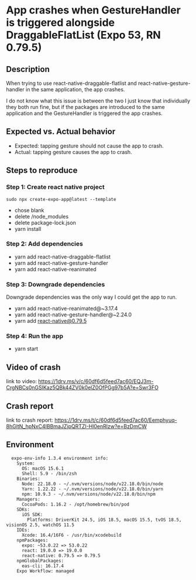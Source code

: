 # App crashes when GestureHandler is triggered alongside DraggableFlatList (Expo 53, RN 0.79.5)

## Description

When trying to use react-native-draggable-flatlist and react-native-gesture-handler in the same application, the app crashes.

I do not know what this issue is between the two I just know that individually they both run fine, but if the packages are introduced to the same application and the GestureHandler is triggered the app crashes.

## Expected vs. Actual behavior

- Expected: tapping gesture should not cause the app to crash.
- Actual: tapping gesture causes the app to crash.

## Steps to reproduce

### Step 1: Create react native project

`sudo npx create-expo-app@latest --template`

- chose blank
- delete /node_modules
- delete package-lock.json
- yarn install

### Step 2: Add dependencies

- yarn add react-native-draggable-flatlist
- yarn add react-native-gesture-handler
- yarn add react-native-reanimated

### Step 3: Downgrade dependencies

Downgrade dependencies was the only way I could get the app to run.

- yarn add react-native-reanimated@~3.17.4
- yarn add react-native-gesture-handler@~2.24.0
- yarn add react-native@0.79.5

### Step 4: Run the app

- yarn start

## Video of crash

link to video:
https://1drv.ms/v/c/60df6d5feed7ac60/EQJ3m-CrgNBCs0nGSIKaz5QBk44ZV0k0elZ0OfPGg97b5A?e=Swr3FO

## Crash report

link to crash report:
https://1drv.ms/t/c/60df6d5feed7ac60/Eemphyuq-8hGltN_hpNxC4IBBmaJZjpQRTZI-Hl0enRlzw?e=BzDmCW

## Environment

```
  expo-env-info 1.3.4 environment info:
    System:
      OS: macOS 15.6.1
      Shell: 5.9 - /bin/zsh
    Binaries:
      Node: 22.18.0 - ~/.nvm/versions/node/v22.18.0/bin/node
      Yarn: 1.22.22 - ~/.nvm/versions/node/v22.18.0/bin/yarn
      npm: 10.9.3 - ~/.nvm/versions/node/v22.18.0/bin/npm
    Managers:
      CocoaPods: 1.16.2 - /opt/homebrew/bin/pod
    SDKs:
      iOS SDK:
        Platforms: DriverKit 24.5, iOS 18.5, macOS 15.5, tvOS 18.5, visionOS 2.5, watchOS 11.5
    IDEs:
      Xcode: 16.4/16F6 - /usr/bin/xcodebuild
    npmPackages:
      expo: ~53.0.22 => 53.0.22
      react: 19.0.0 => 19.0.0
      react-native: 0.79.5 => 0.79.5
    npmGlobalPackages:
      eas-cli: 16.17.4
    Expo Workflow: managed
```
